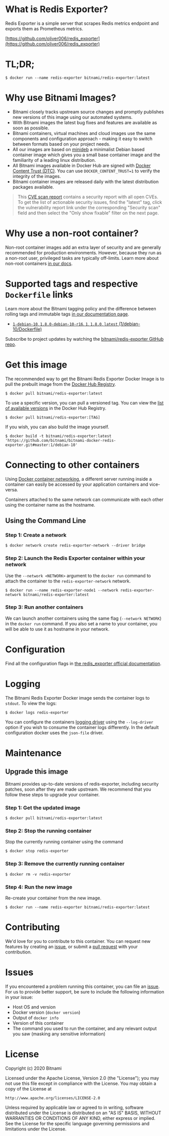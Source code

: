 
# What is Redis Exporter?

Redis Exporter is a simple server that scrapes Redis metrics endpoint and exports them as Prometheus metrics.

[https://github.com/oliver006/redis_exporter](https://github.com/oliver006/redis_exporter)

# TL;DR;

```console
$ docker run --name redis-exporter bitnami/redis-exporter:latest
```

# Why use Bitnami Images?

* Bitnami closely tracks upstream source changes and promptly publishes new versions of this image using our automated systems.
* With Bitnami images the latest bug fixes and features are available as soon as possible.
* Bitnami containers, virtual machines and cloud images use the same components and configuration approach - making it easy to switch between formats based on your project needs.
* All our images are based on [minideb](https://github.com/bitnami/minideb) a minimalist Debian based container image which gives you a small base container image and the familiarity of a leading linux distribution.
* All Bitnami images available in Docker Hub are signed with [Docker Content Trust (DTC)](https://docs.docker.com/engine/security/trust/content_trust/). You can use `DOCKER_CONTENT_TRUST=1` to verify the integrity of the images.
* Bitnami container images are released daily with the latest distribution packages available.


> This [CVE scan report](https://quay.io/repository/bitnami/redis-exporter?tab=tags) contains a security report with all open CVEs. To get the list of actionable security issues, find the "latest" tag, click the vulnerability report link under the corresponding "Security scan" field and then select the "Only show fixable" filter on the next page.

# Why use a non-root container?

Non-root container images add an extra layer of security and are generally recommended for production environments. However, because they run as a non-root user, privileged tasks are typically off-limits. Learn more about non-root containers [in our docs](https://docs.bitnami.com/tutorials/work-with-non-root-containers/).

# Supported tags and respective `Dockerfile` links

Learn more about the Bitnami tagging policy and the difference between rolling tags and immutable tags [in our documentation page](https://docs.bitnami.com/tutorials/understand-rolling-tags-containers/).


* [`1-debian-10`, `1.8.0-debian-10-r16`, `1`, `1.8.0`, `latest` (1/debian-10/Dockerfile)](https://github.com/bitnami/bitnami-docker-redis-exporter/blob/1.8.0-debian-10-r16/1/debian-10/Dockerfile)

Subscribe to project updates by watching the [bitnami/redis-exporter GitHub repo](https://github.com/bitnami/bitnami-docker-redis-exporter).

# Get this image

The recommended way to get the Bitnami Redis Exporter Docker Image is to pull the prebuilt image from the [Docker Hub Registry](https://hub.docker.com/r/bitnami/redis-exporter).

```console
$ docker pull bitnami/redis-exporter:latest
```

To use a specific version, you can pull a versioned tag. You can view the [list of available versions](https://hub.docker.com/r/bitnami/redis-exporter/tags/) in the Docker Hub Registry.

```console
$ docker pull bitnami/redis-exporter:[TAG]
```

If you wish, you can also build the image yourself.

```console
$ docker build -t bitnami/redis-exporter:latest 'https://github.com/bitnami/bitnami-docker-redis-exporter.git#master:1/debian-10'
```

# Connecting to other containers

Using [Docker container networking](https://docs.docker.com/engine/userguide/networking/), a different server running inside a container can easily be accessed by your application containers and vice-versa.

Containers attached to the same network can communicate with each other using the container name as the hostname.

## Using the Command Line

### Step 1: Create a network

```console
$ docker network create redis-exporter-network --driver bridge
```

### Step 2: Launch the Redis Exporter container within your network

Use the `--network <NETWORK>` argument to the `docker run` command to attach the container to the `redis-exporter-network` network.

```console
$ docker run --name redis-exporter-node1 --network redis-exporter-network bitnami/redis-exporter:latest
```

### Step 3: Run another containers

We can launch another containers using the same flag (`--network NETWORK`) in the `docker run` command. If you also set a name to your container, you will be able to use it as hostname in your network.


# Configuration

Find all the configuration flags in [the redis_exporter official documentation](https://github.com/oliver006/redis_exporter#flags).

# Logging

The Bitnami Redis Exporter Docker image sends the container logs to `stdout`. To view the logs:

```console
$ docker logs redis-exporter
```

You can configure the containers [logging driver](https://docs.docker.com/engine/admin/logging/overview/) using the `--log-driver` option if you wish to consume the container logs differently. In the default configuration docker uses the `json-file` driver.

# Maintenance

## Upgrade this image

Bitnami provides up-to-date versions of redis-exporter, including security patches, soon after they are made upstream. We recommend that you follow these steps to upgrade your container.

### Step 1: Get the updated image

```console
$ docker pull bitnami/redis-exporter:latest
```

### Step 2: Stop the running container

Stop the currently running container using the command

```console
$ docker stop redis-exporter
```

### Step 3: Remove the currently running container

```console
$ docker rm -v redis-exporter
```

### Step 4: Run the new image

Re-create your container from the new image.

```console
$ docker run --name redis-exporter bitnami/redis-exporter:latest
```

# Contributing

We'd love for you to contribute to this container. You can request new features by creating an [issue](https://github.com/bitnami/bitnami-docker-redis-exporter/issues), or submit a [pull request](https://github.com/bitnami/bitnami-docker-redis-exporter/pulls) with your contribution.

# Issues

If you encountered a problem running this container, you can file an [issue](https://github.com/bitnami/bitnami-docker-redis-exporter/issues/new). For us to provide better support, be sure to include the following information in your issue:

- Host OS and version
- Docker version (`docker version`)
- Output of `docker info`
- Version of this container
- The command you used to run the container, and any relevant output you saw (masking any sensitive information)

# License
Copyright (c) 2020 Bitnami

Licensed under the Apache License, Version 2.0 (the "License");
you may not use this file except in compliance with the License.
You may obtain a copy of the License at

    http://www.apache.org/licenses/LICENSE-2.0

Unless required by applicable law or agreed to in writing, software
distributed under the License is distributed on an "AS IS" BASIS,
WITHOUT WARRANTIES OR CONDITIONS OF ANY KIND, either express or implied.
See the License for the specific language governing permissions and
limitations under the License.
